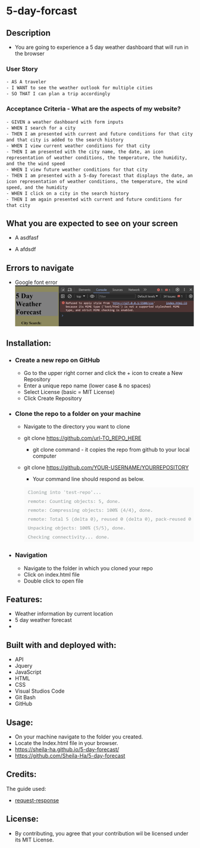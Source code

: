 # 5-day-forcast


## Description
  - You are going to experience a 5 day weather dashboard that will run in the browser 

    

  ### User Story
    - AS A traveler
    - I WANT to see the weather outlook for multiple cities
    - SO THAT I can plan a trip accordingly

  ### Acceptance Criteria - What are the aspects of my website?
    - GIVEN a weather dashboard with form inputs
    - WHEN I search for a city
    - THEN I am presented with current and future conditions for that city and that city is added to the search history
    - WHEN I view current weather conditions for that city
    - THEN I am presented with the city name, the date, an icon representation of weather conditions, the temperature, the humidity, and the the wind speed
    - WHEN I view future weather conditions for that city
    - THEN I am presented with a 5-day forecast that displays the date, an icon representation of weather conditions, the temperature, the wind speed, and the humidity
    - WHEN I click on a city in the search history
    - THEN I am again presented with current and future conditions for that city

  ## What you are expected to see on your screen

  * A asdfasf

  * A afdsdf

## Errors to navigate
  - Google font error
    ![Alt text](assets/images/googlefont_error.png)

## Installation:
  - ### Create a new repo on GitHub
      - Go to the upper right corner and click the + icon to create a New Repository
      - Enter a unique repo name (lower case & no spaces)
      - Select License (basic = MIT License)
      - Click Create Repository 

  - ### Clone the repo to a folder on your machine
      - Navigate to the directory you want to clone
      - git clone https://github.com/url-TO_REPO_HERE
          - git clone command - it copies the repo from github  to your local computer
      - git clone https://github.com/YOUR-USERNAME/YOURREPOSITORY
          - Your command line should respond as below.

          ![Alt text](assets/image.png)
        


  - ### Navigation
      - Navigate to the folder in which you cloned your repo
      - Click on index.html file
      - Double click to open file

## Features:
  - Weather information by current location
  - 5 day weather forecast
  - 
  

## Built with and deployed with:
  - API
  - Jquery
  - JavaScript
  - HTML
  - CSS
  - Visual Studios Code
  - Git Bash
  - GitHub
  
## Usage:
  - On your machine navigate to the folder you created.
  - Locate the Index.html file in your browser.
  - https://sheila-ha.github.io/5-day-forecast/
  - https://github.com/Sheila-Ha/5-day-forecast

## Credits:
The guide used:
 - [request-response](https://coding-boot-camp.github.io/full-stack/apis/how-to-use-api-keys)



## License:
  - By contributing, you agree that your contribution wil be licensed under its MIT License.